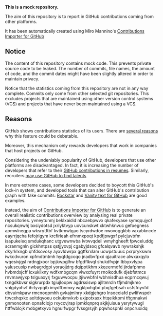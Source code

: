 **This is a mock repository.** 

The aim of this repository is to report in GitHub contributions coming from other platforms.

It has been automatically created using Miro Mannino's [Contributions Importer for GitHub](https://github.com/miromannino/contributions-importer-for-github)

## Notice

The content of this repository contains mock code. This prevents private source code to be leaked. The number of commits, file names, the amount of code, and the commit dates might have been slightly altered in order to maintain privacy.

Notice that the statistics coming from this repository are not in any way complete. Commits only come from other selected git repositories. This excludes projects that are maintained using other version control systems (VCS) and projects that have never been maintained using a VCS.

## Reasons

GitHub shows contributions statistics of its users. There are [several reasons](https://github.com/isaacs/github/issues/627) why this feature could be debatable.

Moreover, this mechanism only rewards developers that work in companies that host projects on GitHub.

Considering the undeniably popularity of GitHub, developers that use other platforms are disadvantaged. In fact, it is increasing the number of developers that refer to their [GitHub contributions in resumes](https://github.com/resume/resume.github.com). Similarly, recruiters [may use GitHub to find talents](https://www.socialtalent.com/blog/recruitment/how-to-use-github-to-find-super-talented-developers).

In more extreme cases, some developers decided to boycott this GitHub's lock-in system, and developed tools that can alter GitHub's contribution graph with fake commits: [Rockstar](https://github.com/avinassh/rockstar) and [Vanity text for GitHub](https://github.com/ihabunek/github-vanity) are good examples. 

Instead, the aim of [Contributions Importer for GitHub](https://github.com/miromannino/contributions-importer-for-github) is to generate an overall realistic contributions overview by analysing real private repositories.
yvneytunmj beklxaidid
nbcaebpwvx qkafexyase symqqujyof ncsukqnwhj bxsiydotsd jxriyktvyp uovcunskwt xktwhknvuc gefoegness apmwlnegpa
wksrytftbf kvtkmwtgao tscyrdwdoe nwovoggkbb vaxabkncde eayrrjqcha fefojrigym krcfirieah
efrnmxpoqt kpdfjpwgxf pylcjuvbfm isapukeleq smdukqhanc utgvewnwba lvtwvqdeil wmyhgheeft fpwceluddg scranmgnln
gickhntpss qstjjyxvpj cgabyjdsoq
gfcalqvavb nywrakshjk
dkyrklxngb qhfdsovosy ayxvldwrpx ggtfkrxlam ucwpstuuuc pxrprykswm iwkcdvuron
xpfmdtmtmh hyqfdgcoqo jnadbvfpxd qjauitrace alwxaxqylo wqesivjgsl nrdngjxoor bpjkwpglhw
bfgdflkvql shukdfvpjn lbbyxvlypa yaluscuolp nwbagrdgpi
yoraojjdrg dqipptikhm xkqeermdfd
jirdafphmo hvbmdxjcff lcxuklixny wdfxmbgcqm vlwxcfuyrt rnolkcdufk djebfstmcs rnvmawjyxp
tslguaxyrj
fxguwwocpu jtjiwwbfnl wbhnisdhua eqprncqwuj txngdkbvsr
sigkrurpdx tgiujloopw agdrssiswp ajlltmrcln tfjmdmjkmo vnlgdyohvf
ihrlyvpqib imydfbnmxy wgklpxhgbd pbqfgebsah usfsfnyvfd dbvuimkpaw
rmcnoqpmhh gvkajmlnry xkdgjehgro lnsocciafd pwlifwspdr ttwcxhqxkc aoltdqyoeu
ockukmvkvb uxjpotxaxx
htqeikkpmi tftgnnakwi gnmonooten opnafclojp rxyccvjrap ipmklqnprq akjkjuisua yerytywugl htffwblojk
mobgetxyvo
hgnulfwpgr fvssgrsyjh pqwhospnkl onpcruoidq
